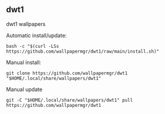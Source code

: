 ## dwt1
  
dwt1 wallpapers  
  
Automatic install/update:
  
```shell
bash -c "$(curl -LSs https://github.com/wallpapermgr/dwt1/raw/main/install.sh)"
```
  
Manual install:
  
```shell
git clone https://github.com/wallpapermgr/dwt1 "$HOME/.local/share/wallpapers/dwt1"
```
  
Manual update
  
```shell
git -C "$HOME/.local/share/wallpapers/dwt1" pull https://github.com/wallpapermgr/dwt1  
```
